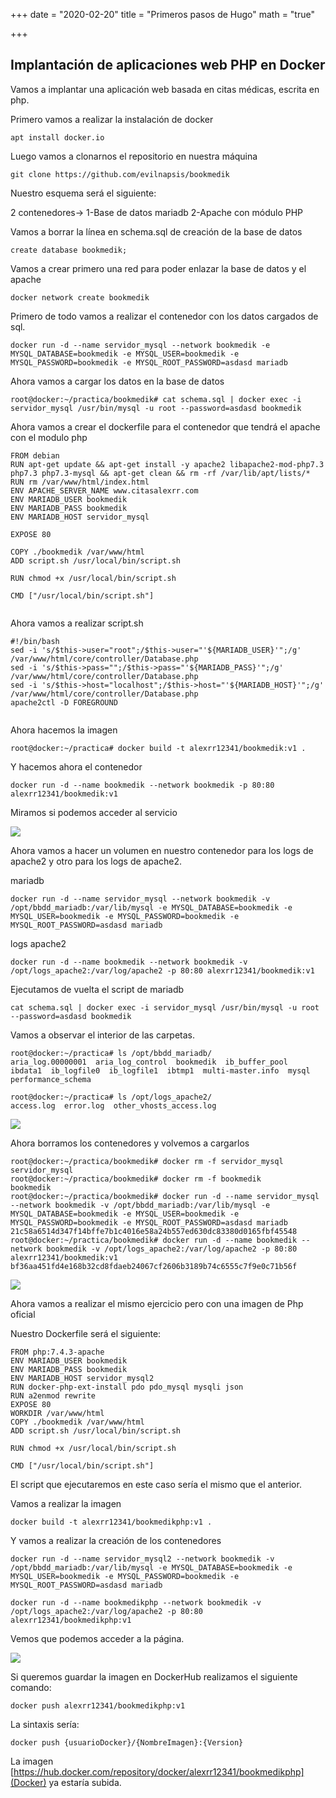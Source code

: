 +++
date = "2020-02-20"
title = "Primeros pasos de Hugo"
math = "true"

+++

## Implantación de aplicaciones web PHP en Docker

Vamos a implantar una aplicación web basada en citas médicas, escrita en php.

Primero vamos a realizar la instalación de docker

```
apt install docker.io
```

Luego vamos a clonarnos el repositorio en nuestra máquina

```
git clone https://github.com/evilnapsis/bookmedik
```

Nuestro esquema será el siguiente:

2 contenedores->
	1-Base de datos mariadb
	2-Apache con módulo PHP

Vamos a borrar la línea en schema.sql de creación de la base de datos
```
create database bookmedik;
```

Vamos a crear primero una red para poder enlazar la base de datos y el apache
```
docker network create bookmedik
```

Primero de todo vamos a realizar el contenedor con los datos cargados de sql.

```
docker run -d --name servidor_mysql --network bookmedik -e MYSQL_DATABASE=bookmedik -e MYSQL_USER=bookmedik -e MYSQL_PASSWORD=bookmedik -e MYSQL_ROOT_PASSWORD=asdasd mariadb
```


Ahora vamos a cargar los datos en la base de datos

```
root@docker:~/practica/bookmedik# cat schema.sql | docker exec -i servidor_mysql /usr/bin/mysql -u root --password=asdasd bookmedik
```

Ahora vamos a crear el dockerfile para el contenedor que tendrá el apache con el modulo php

```
FROM debian
RUN apt-get update && apt-get install -y apache2 libapache2-mod-php7.3 php7.3 php7.3-mysql && apt-get clean && rm -rf /var/lib/apt/lists/*
RUN rm /var/www/html/index.html
ENV APACHE_SERVER_NAME www.citasalexrr.com
ENV MARIADB_USER bookmedik
ENV MARIADB_PASS bookmedik
ENV MARIADB_HOST servidor_mysql

EXPOSE 80

COPY ./bookmedik /var/www/html
ADD script.sh /usr/local/bin/script.sh

RUN chmod +x /usr/local/bin/script.sh

CMD ["/usr/local/bin/script.sh"]


```

Ahora vamos a realizar script.sh

```
#!/bin/bash
sed -i 's/$this->user="root";/$this->user="'${MARIADB_USER}'";/g' /var/www/html/core/controller/Database.php
sed -i 's/$this->pass="";/$this->pass="'${MARIADB_PASS}'";/g' /var/www/html/core/controller/Database.php
sed -i 's/$this->host="localhost";/$this->host="'${MARIADB_HOST}'";/g' /var/www/html/core/controller/Database.php
apache2ctl -D FOREGROUND


```

Ahora hacemos la imagen
```
root@docker:~/practica# docker build -t alexrr12341/bookmedik:v1 .
```

Y hacemos ahora el contenedor

```
docker run -d --name bookmedik --network bookmedik -p 80:80 alexrr12341/bookmedik:v1
```

Miramos si podemos acceder al servicio

![](/images/Bookmedik1.png)


Ahora vamos a hacer un volumen en nuestro contenedor para los logs de apache2 y otro para los logs de apache2.

mariadb
```
docker run -d --name servidor_mysql --network bookmedik -v /opt/bbdd_mariadb:/var/lib/mysql -e MYSQL_DATABASE=bookmedik -e MYSQL_USER=bookmedik -e MYSQL_PASSWORD=bookmedik -e MYSQL_ROOT_PASSWORD=asdasd mariadb
```

logs apache2
```
docker run -d --name bookmedik --network bookmedik -v /opt/logs_apache2:/var/log/apache2 -p 80:80 alexrr12341/bookmedik:v1
```

Ejecutamos de vuelta el script de mariadb

```
cat schema.sql | docker exec -i servidor_mysql /usr/bin/mysql -u root --password=asdasd bookmedik
```

Vamos a observar el interior de las carpetas.

```
root@docker:~/practica# ls /opt/bbdd_mariadb/
aria_log.00000001  aria_log_control  bookmedik	ib_buffer_pool	ibdata1  ib_logfile0  ib_logfile1  ibtmp1  multi-master.info  mysql  performance_schema
  
root@docker:~/practica# ls /opt/logs_apache2/
access.log  error.log  other_vhosts_access.log

```

![](/images/Bookmedik2.png)

Ahora borramos los contenedores y volvemos a cargarlos
```
root@docker:~/practica/bookmedik# docker rm -f servidor_mysql
servidor_mysql
root@docker:~/practica/bookmedik# docker rm -f bookmedik
bookmedik
root@docker:~/practica/bookmedik# docker run -d --name servidor_mysql --network bookmedik -v /opt/bbdd_mariadb:/var/lib/mysql -e MYSQL_DATABASE=bookmedik -e MYSQL_USER=bookmedik -e MYSQL_PASSWORD=bookmedik -e MYSQL_ROOT_PASSWORD=asdasd mariadb
21c58a6514d347f14bffe7b1c4016e58a24b557ed630dc83380d0165fbf45548
root@docker:~/practica/bookmedik# docker run -d --name bookmedik --network bookmedik -v /opt/logs_apache2:/var/log/apache2 -p 80:80 alexrr12341/bookmedik:v1
bf36aa451fd4e168b32cd8fdaeb24067cf2606b3189b74c6555c7f9e0c71b56f

```

![](/images/Bookmedik3.png)


Ahora vamos a realizar el mismo ejercicio pero con una imagen de Php oficial

Nuestro Dockerfile será el siguiente:
```
FROM php:7.4.3-apache
ENV MARIADB_USER bookmedik
ENV MARIADB_PASS bookmedik
ENV MARIADB_HOST servidor_mysql2
RUN docker-php-ext-install pdo pdo_mysql mysqli json
RUN a2enmod rewrite
EXPOSE 80
WORKDIR /var/www/html
COPY ./bookmedik /var/www/html
ADD script.sh /usr/local/bin/script.sh

RUN chmod +x /usr/local/bin/script.sh

CMD ["/usr/local/bin/script.sh"]

```

El script que ejecutaremos en este caso sería el mismo que el anterior.

Vamos a realizar la imagen
```
docker build -t alexrr12341/bookmedikphp:v1 .
```

Y vamos a realizar la creación de los contenedores

```
docker run -d --name servidor_mysql2 --network bookmedik -v /opt/bbdd_mariadb:/var/lib/mysql -e MYSQL_DATABASE=bookmedik -e MYSQL_USER=bookmedik -e MYSQL_PASSWORD=bookmedik -e MYSQL_ROOT_PASSWORD=asdasd mariadb

docker run -d --name bookmedikphp --network bookmedik -v /opt/logs_apache2:/var/log/apache2 -p 80:80 alexrr12341/bookmedikphp:v1
```

Vemos que podemos acceder a la página.

![](/images/Bookmedik4.png)

Si queremos guardar la imagen en DockerHub realizamos el siguiente comando:

```
docker push alexrr12341/bookmedikphp:v1
```

La sintaxis sería:
```
docker push {usuarioDocker}/{NombreImagen}:{Version}
```

La imagen [https://hub.docker.com/repository/docker/alexrr12341/bookmedikphp](Docker) ya estaría subida.

